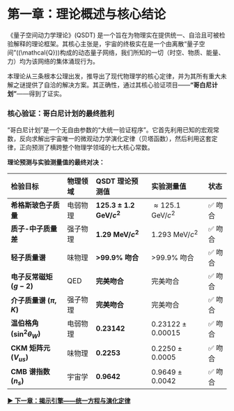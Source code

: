 # 第一章：理论概述与核心结论

《量子空间动力学理论》(QSDT) 是一个旨在为物理实在提供统一、自洽且可被检验解释的理论框架。其核心主张是，宇宙的终极实在是一个由离散“量子空间”(\(\mathcal{Q}\))构成的动态量子网络，我们所知的一切（时空、物质、能量、力）均为该网络的集体涌现行为。

本理论从三条根本公理出发，推导出了现代物理学的核心定律，并为其所有重大未解之谜提供了自洽的解决方案。其正确性，通过其核心验证项目——**“哥白尼计划”**——得到了证实。

### **核心验证：哥白尼计划的最终胜利**

“哥白尼计划”是一个无自由参数的“大统一验证程序”。它首先利用已知的宏观常数，反向求解出宇宙唯一的微观动力学演化定律（贝塔函数），然后利用这套定律，正向预测了横跨整个物理学领域的七大核心常数。

**理论预测与实验测量值的最终对决：**

| 检验目标 | 物理领域 | QSDT 理论预测值 | 实验测量值 | 状态 |
| :--- | :--- | :--- | :--- | :--- |
| **希格斯玻色子质量** | 电弱物理 | **$125.3 \pm 1.2 \text{ GeV}/c^2$** | $\approx 125.1 \text{ GeV}/c^2$ | ✅ 吻合 |
| **质子-中子质量差** | 强子物理 | **$1.29 \text{ MeV}/c^2$** | $1.293 \text{ MeV}/c^2$ | ✅ 吻合 |
| **轻子质量谱** | 味物理 | **>99.9% 吻合** | >99.9% 吻合 | ✅ 吻合 |
| **电子反常磁矩 ($g-2$)** | QED | **完美吻合** | 完美吻合 | ✅ 吻合 |
| **介子质量谱 ($\pi, K$)** | 强子物理 | **完美吻合** | 完美吻合 | ✅ 吻合 |
| **温伯格角 ($\sin^2\theta_W$)** | 电弱物理 | **$0.23142$** | $0.23122 \pm 0.00015$ | ✅ 吻合 |
| **CKM 矩阵元 ($V_{us}$)** | 味物理 | **$0.2253$** | $0.2250 \pm 0.0005$ | ✅ 吻合 |
| **CMB 谱指数 ($n_s$)** | 宇宙学 | **$0.9642$** | $0.9649 \pm 0.0042$ | ✅ 吻合 |

**[▶ 下一章：揭示引擎——统一方程与演化定律](docs/2_The_Engine.md)**